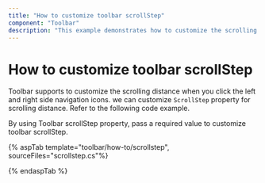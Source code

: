 ```yaml
---
title: "How to customize toolbar scrollStep"
component: "Toolbar"
description: "This example demonstrates how to customize the scrolling distance of Essential JS 2 Toolbar component items when clicking left or right navigation icons."
---
```


# How to customize toolbar scrollStep

Toolbar supports to customize the scrolling distance when you click the left and right side navigation icons. we can customize `ScrollStep` property for scrolling distance. Refer to the following code example.

By using Toolbar scrollStep property, pass a required value to customize toolbar scrollStep.

{% aspTab  template="toolbar/how-to/scrollstep", sourceFiles="scrollstep.cs"%}

{% endaspTab %}